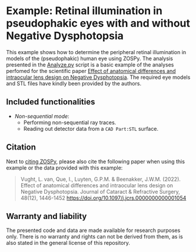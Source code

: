 # Example: Retinal illumination in pseudophakic eyes with and without Negative Dysphotopsia

This example shows how to determine the peripheral retinal illumination in models of the (pseudophakic) human eye using ZOSPy. The analysis presented in the [Analyze.py](Analyze.py) script is a basic example of the analyses perfomed for the scientific paper [Effect of anatomical differences and intraocular lens design on Negative Dysphotopsia](https://doi.org/10.1097/j.jcrs.0000000000001054). The required eye models and STL files have kindly been provided by the authors.

## Included functionalities

* _Non-sequential mode_:
  - Performing non-sequential ray traces.
  - Reading out detector data from a `CAD Part:STL` surface.

## Citation

Next to [citing ZOSPy](../../README.md#referencing), please also cite the following paper when using this example or the data provided with this example:

> Vught, L. van, Que, I., Luyten, G.P.M. & Beenakker, J.W.M. (2022).
> Effect of anatomical differences and intraocular lens design on Negative Dysphotopsia.
> Journal of Cataract & Refractive Surgery, 48(12), 1446-1452
> https://doi.org/10.1097/j.jcrs.0000000000001054

## Warranty and liability

The presented code and data are made available for research purposes only. There is no warranty and rights can not be 
derived from them, as is also stated in the general license of this repository.


